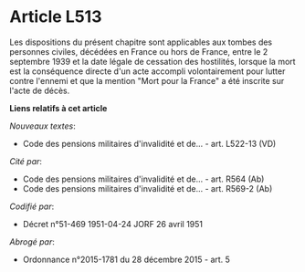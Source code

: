 # Article L513

Les dispositions du présent chapitre sont applicables aux tombes des personnes civiles, décédées en France ou hors de France,
entre le 2 septembre 1939 et la date légale de cessation des hostilités, lorsque la mort est la conséquence directe d'un acte
accompli volontairement pour lutter contre l'ennemi et que la mention "Mort pour la France" a été inscrite sur l'acte de
décès.

**Liens relatifs à cet article**

_Nouveaux textes_:

  - Code des pensions militaires d'invalidité et de... - art. L522-13 (VD)

_Cité par_:

  - Code des pensions militaires d'invalidité et de... - art. R564 (Ab)
  - Code des pensions militaires d'invalidité et de... - art. R569-2 (Ab)

_Codifié par_:

  - Décret n°51-469 1951-04-24 JORF 26 avril 1951

_Abrogé par_:

  - Ordonnance n°2015-1781 du 28 décembre 2015 - art. 5
